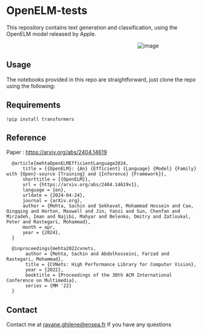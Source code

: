 # OpenELM-tests
This repository contains text generation and classification, using the OpenELM model released by Apple.


<div style=" text-align:right;width:300px; display:block; margin:auto;" >
    <img src="https://github.com/rayaneghilene/OpenELM-tests/assets/100053511/7b7b7a92-8043-41ae-9cdb-20dce64b24ed" alt="image" >
</div>



## Usage
The notebooks provided in this repo are straightforward, just clone the repo using the following:


## Requirements 

```
!pip install transformers
```


## Reference

Paper : https://arxiv.org/abs/2404.14619

```
  @article{mehtaOpenELMEfficientLanguage2024,
      title = {{OpenELM}: {An} {Efficient} {Language} {Model} {Family} with {Open}-source {Training} and {Inference} {Framework}},
      shorttitle = {{OpenELM}},
      url = {https://arxiv.org/abs/2404.14619v1},
      language = {en},
      urldate = {2024-04-24},
      journal = {arXiv.org},
      author = {Mehta, Sachin and Sekhavat, Mohammad Hossein and Cao, Qingqing and Horton, Maxwell and Jin, Yanzi and Sun, Chenfan and Mirzadeh, Iman and Najibi, Mahyar and Belenko, Dmitry and Zatloukal, Peter and Rastegari, Mohammad},
      month = apr,
      year = {2024},
  }
  
  @inproceedings{mehta2022cvnets, 
       author = {Mehta, Sachin and Abdolhosseini, Farzad and Rastegari, Mohammad}, 
       title = {CVNets: High Performance Library for Computer Vision}, 
       year = {2022}, 
       booktitle = {Proceedings of the 30th ACM International Conference on Multimedia}, 
       series = {MM '22} 
  }
```


## Contact
Contact me at rayane.ghilene@ensea.fr If you have any questions
